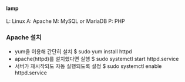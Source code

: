 #### lamp
L: Linux A: Apache M: MySQL or MariaDB P: PHP

### Apache 설치
  * yum을 이용해 간단히 설치
      $ sudo yum install httpd
  * apache(httpd)를 설치했다면 실행
  $ sudo systemctl start httpd.service
  * 서버가 재시작되도 자동 실행되도록 설정
  $ sudo systemctl enable httpd.service
